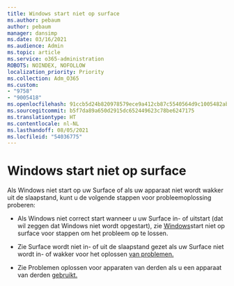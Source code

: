 ```yaml
---
title: Windows start niet op surface
ms.author: pebaum
author: pebaum
manager: dansimp
ms.date: 03/16/2021
ms.audience: Admin
ms.topic: article
ms.service: o365-administration
ROBOTS: NOINDEX, NOFOLLOW
localization_priority: Priority
ms.collection: Adm_O365
ms.custom:
- "9758"
- "9005418"
ms.openlocfilehash: 91ccb5d24b820978579ece9a412cb87c5540564d9c1005482ab928b53a0c1a10
ms.sourcegitcommit: b5f7da89a650d2915dc652449623c78be6247175
ms.translationtype: HT
ms.contentlocale: nl-NL
ms.lasthandoff: 08/05/2021
ms.locfileid: "54036775"
---
```

# <a name="windows-doesnt-start-on-surface"></a>Windows start niet op surface

Als Windows niet start op uw Surface of als uw apparaat niet wordt wakker uit de slaapstand, kunt u de volgende stappen voor probleemoplossing proberen:

- Als Windows niet correct start wanneer u uw Surface in- of uitstart (dat wil zeggen dat Windows niet wordt opgestart), zie [Windows](https://support.microsoft.com/surface/windows-doesn-t-start-on-surface-3dd47ea1-472a-4514-c8e1-ff81bd72be5c)start niet op surface voor stappen om het probleem op te lossen.

- Zie Surface wordt niet in- of uit de slaapstand gezet als uw Surface niet wordt in- of wakker voor het oplossen [van problemen.](https://support.microsoft.com/surface/surface-won-t-turn-on-or-wake-from-sleep-1e181652-3db8-5ca1-9649-7390fafb102a)

- Zie Problemen oplossen voor apparaten van derden als u een apparaat van derden [gebruikt.](https://support.microsoft.com/topic/b6f3408d-dac9-43e2-82f6-e620ca783636)

